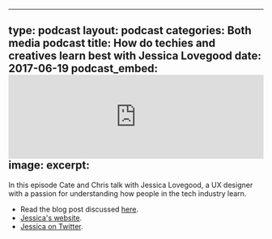   - --
type: podcast
layout: podcast
categories: Both media podcast
title: How do techies and creatives learn best with Jessica Lovegood
date: 2017-06-19
podcast_embed: <iframe width="100%" height="166" scrolling="no" frameborder="no" src="https://w.soundcloud.com/player/?url=https%3A//api.soundcloud.com/tracks/328654600&amp;color=ff5500&amp;auto_play=false&amp;hide_related=false&amp;show_comments=true&amp;show_user=true&amp;show_reposts=false"></iframe>
image:
excerpt:
---

In this episode Cate and Chris talk with Jessica Lovegood, a UX designer with a passion for understanding how people in the tech industry learn.

-   Read the blog post discussed [here](https://medium.com/@uxofeverything/how-do-techies-and-creatives-learn-best-2ba485b22b94).
-   [Jessica's website](https://www.jessicalovegood.co.uk/).
-   [Jessica on Twitter](https://twitter.com/lovegooddigital).
